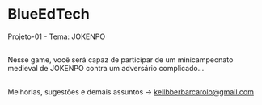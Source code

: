 # BlueEdTech
Projeto-01 - Tema: JOKENPO
##
Nesse game, você será capaz de participar de um minicampeonato medieval de JOKENPO contra um adversário complicado...
##
Melhorias, sugestões e demais assuntos -> kellbberbarcarolo@gmail.com
